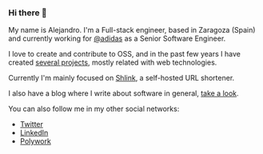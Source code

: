### Hi there 👋

My name is Alejandro. I'm a Full-stack engineer, based in Zaragoza (Spain) and currently working for [@adidas](https://github.com/adidas) as a Senior Software Engineer.

I love to create and contribute to OSS, and in the past few years I have created [several projects](https://github.com/acelaya?tab=repositories), mostly related with web technologies.

Currently I'm mainly focused on [Shlink](https://shlink.io/), a self-hosted URL shortener.

I also have a blog where I write about software in general, [take a look](https://alejandrocelaya.blog).

You can also follow me in my other social networks:

* [Twitter](https://twitter.com/acelayaa)
* [LinkedIn](https://www.linkedin.com/in/alejandro-celaya-alastrue/)
* [Polywork](poly.work/acelaya)

<!--
**acelaya/acelaya** is a ✨ _special_ ✨ repository because its `README.md` (this file) appears on your GitHub profile.

Here are some ideas to get you started:

- 🔭 I’m currently working on ...
- 🌱 I’m currently learning ...
- 👯 I’m looking to collaborate on ...
- 🤔 I’m looking for help with ...
- 💬 Ask me about ...
- 📫 How to reach me: ...
- 😄 Pronouns: ...
- ⚡ Fun fact: ...
-->
